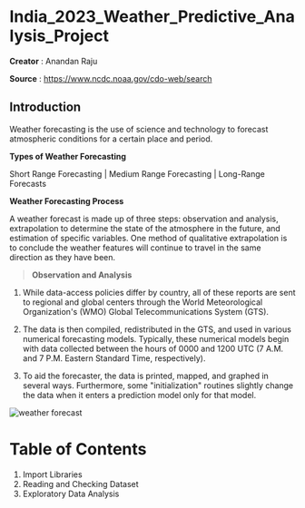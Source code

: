 # India_2023_Weather_Predictive_Analysis_Project

**Creator** : Anandan Raju

**Source** : https://www.ncdc.noaa.gov/cdo-web/search

## Introduction

Weather forecasting is the use of science and technology to forecast atmospheric conditions for a certain place and period.

**Types of Weather Forecasting**

Short Range Forecasting | Medium Range Forecasting | Long-Range Forecasts

**Weather Forecasting Process**

A weather forecast is made up of three steps: observation and analysis, extrapolation to determine the state of the atmosphere in the future, and estimation of specific variables. One method of qualitative extrapolation is to conclude the weather features will continue to travel in the same direction as they have been.

> **Observation and Analysis**

1. While data-access policies differ by country, all of these reports are sent to regional and global centers through the World Meteorological Organization's (WMO) Global Telecommunications System (GTS).

2. The data is then compiled, redistributed in the GTS, and used in various numerical forecasting models. Typically, these numerical models begin with data collected between the hours of 0000 and 1200 UTC (7 A.M. and 7 P.M. Eastern Standard Time, respectively).

3. To aid the forecaster, the data is printed, mapped, and graphed in several ways. Furthermore, some "initialization" routines slightly change the data when it enters a prediction model only for that model.

![weather forecast](https://user-images.githubusercontent.com/110320717/215154411-e1cfddd6-6964-45a7-86c9-b7e0d78e36b3.jpg)

# Table of Contents

1. Import Libraries
2. Reading and Checking Dataset
3. Exploratory Data Analysis
